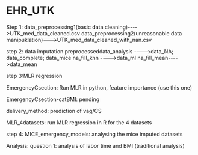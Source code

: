 # EHR_UTK

Step 1: data_preprocessing1(basic data cleaning)---->UTK_med_data_cleaned.csv
data_preprocessing2(unreasonable data manipuklation)--->UTK_med_data_cleaned_with_nan.csv

step 2: data imputation
preprocesseddata_analysis ---->data_NA; data_complete; data_mice
na_fill_knn ---->data_ml
na_fill_mean---->data_mean

step 3:MLR regression

EmergencyCsection: Run MLR in python, feature importance (use this one)

EmergencyCsection-catBMI: pending

delivery_method: prediction of vag/CS

MLR_4datasets: run  MLR regression in R for the 4 datasets 



step 4:
MICE_emergency_models: analysing the mice imputed datasets


Analysis:
question 1: analysis of labor time and BMI (traditional analysis)


        
